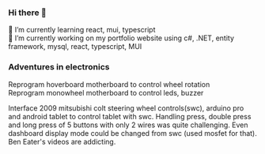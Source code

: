 ### Hi there 👋
🌱 I’m currently learning react, mui, typescript<br/>
🔭 I’m currently working on my portfolio website using c#, .NET, entity framework, mysql, react, typescript, MUI


### Adventures in electronics
Reprogram hoverboard motherboard to control wheel rotation<br/>
Reprogram monowheel motherboard to control leds, buzzer

Interface 2009 mitsubishi colt steering wheel controls(swc), arduino pro and android tablet to control tablet with swc. Handling  press, double press and long press of 5 buttons with only 2 wires was quite challenging. Even dashboard display mode could be changed from swc (used mosfet for that).
Ben Eater's videos are addicting.

<!--
**Suresh-Subedi/Suresh-Subedi** is a ✨ _special_ ✨ repository because its `README.md` (this file) appears on your GitHub profile.

Here are some ideas to get you started:

- 🔭 I’m currently working on ...
- 🌱 I’m currently learning ...
- 👯 I’m looking to collaborate on ...
- 🤔 I’m looking for help with ...
- 💬 Ask me about ...
- 📫 How to reach me: ...
- 😄 Pronouns: ...
- ⚡ Fun fact: ...
-->

